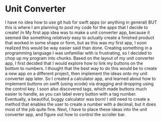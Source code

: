 # Unit Converter
I have no idea how to use git hub for swift apps (or anything in general) BUT this is where I am planning to post my code for the apps that I decide to create!
/n My first app idea was to make a unit converter app, because it seemed like something *relatively* easy to actually create a finished product that worked in some shape or form, but as this was my first app, I soon realized this would be way easier said than done. Creating something in a programming language I was unfamiliar with is frustrating, so I decided to chop up my program into chunks.
Based on the layout of my unit converter app, I first decided that I would explore how to link my buttons on the bottom to numbers. I thought that the best way to do this would be to create a new app on a different project, then implement the ideas onto my unit converter app later. So I created a calculator app, and learned about how to implement *buttons* on swift (using xcode) via dragging and dropping using the control key. I soon also discovered tags, which made buttons much easier to handle, as you can label every button with a tag number. Eventually, a beautiful, buggy calculator was born! I still need to create a method that enables the user to create a number with a decimal, but it does most of the job quite fine.
Next, I have to place these ideas into the unit converter app, and figure out how to control the scroller bar.
